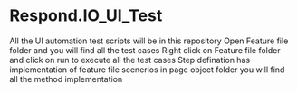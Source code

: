 # Respond.IO_UI_Test
All the UI automation test scripts will be in this repository
Open Feature file folder and you will find all the test cases
Right click on Feature file folder and click on run to execute all the test cases
Step defination has implementation of feature file scenerios
in page object folder you will find all the method implementation
